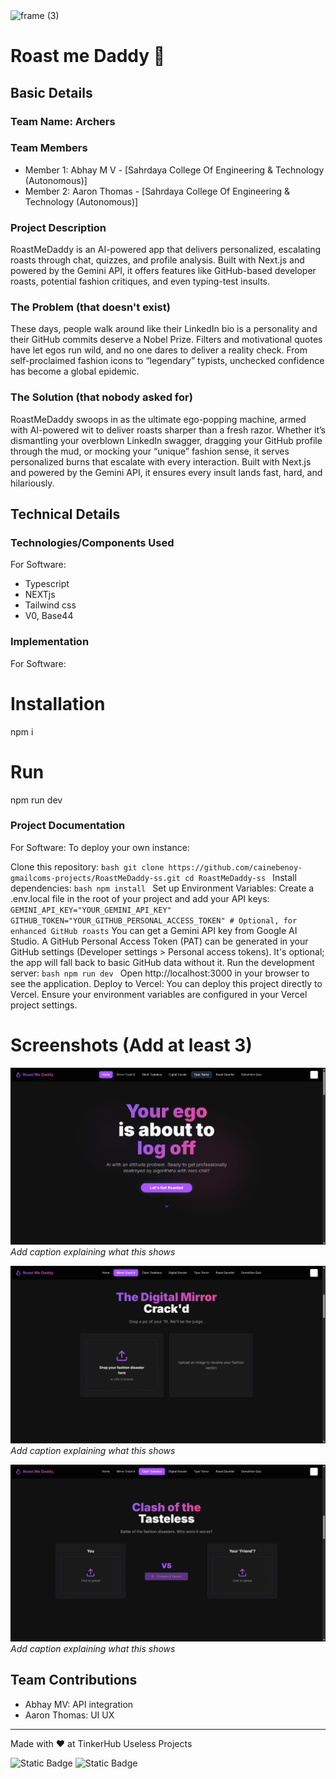 <img width="3188" height="1202" alt="frame (3)" src="https://github.com/user-attachments/assets/517ad8e9-ad22-457d-9538-a9e62d137cd7" />


# Roast me Daddy 🎯


## Basic Details
### Team Name: Archers


### Team Members
- Member 1: Abhay M V - [Sahrdaya College Of Engineering & Technology (Autonomous)]
- Member 2: Aaron Thomas - [Sahrdaya College Of Engineering & Technology (Autonomous)]

### Project Description
RoastMeDaddy is an AI-powered app that delivers personalized, escalating roasts through chat, quizzes, and profile analysis. Built with Next.js and powered by the Gemini API, it offers features like GitHub-based developer roasts, potential fashion critiques, and even typing-test insults.
### The Problem (that doesn't exist)
These days, people walk around like their LinkedIn bio is a personality and their GitHub commits deserve a Nobel Prize. Filters and motivational quotes have let egos run wild, and no one dares to deliver a reality check. From self-proclaimed fashion icons to “legendary” typists, unchecked confidence has become a global epidemic.
### The Solution (that nobody asked for)
RoastMeDaddy swoops in as the ultimate ego-popping machine, armed with AI-powered wit to deliver roasts sharper than a fresh razor. Whether it’s dismantling your overblown LinkedIn swagger, dragging your GitHub profile through the mud, or mocking your “unique” fashion sense, it serves personalized burns that escalate with every interaction. Built with Next.js and powered by the Gemini API, it ensures every insult lands fast, hard, and hilariously.
## Technical Details
### Technologies/Components Used
For Software:
- Typescript
- NEXTjs
- Tailwind css
- V0, Base44

### Implementation
For Software:
# Installation
npm i

# Run
npm run dev

### Project Documentation
For Software:
To deploy your own instance:

Clone this repository: ```bash git clone https://github.com/cainebenoy-gmailcoms-projects/RoastMeDaddy-ss.git cd RoastMeDaddy-ss ```
Install dependencies: ```bash npm install ```
Set up Environment Variables: Create a .env.local file in the root of your project and add your API keys: ``` GEMINI_API_KEY="YOUR_GEMINI_API_KEY" GITHUB_TOKEN="YOUR_GITHUB_PERSONAL_ACCESS_TOKEN" # Optional, for enhanced GitHub roasts ```
You can get a Gemini API key from Google AI Studio.
A GitHub Personal Access Token (PAT) can be generated in your GitHub settings (Developer settings > Personal access tokens). It's optional; the app will fall back to basic GitHub data without it.
Run the development server: ```bash npm run dev ``` Open http://localhost:3000 in your browser to see the application.
Deploy to Vercel: You can deploy this project directly to Vercel. Ensure your environment variables are configured in your Vercel project settings.

# Screenshots (Add at least 3)
![Screenshot1](https://github.com/ftabhay/roast-me-daddy/blob/main/Screenshot%202025-08-09%20061557.png?raw=true)
*Add caption explaining what this shows*

![Screenshot2](https://github.com/ftabhay/roast-me-daddy/blob/main/Screenshot%202025-08-09%20061616.png?raw=true)
*Add caption explaining what this shows*

![Screenshot3](https://github.com/ftabhay/roast-me-daddy/blob/main/Screenshot%202025-08-09%20061625.png?raw=true)
*Add caption explaining what this shows*



## Team Contributions
- Abhay MV: API integration
- Aaron Thomas: UI UX

---
Made with ❤️ at TinkerHub Useless Projects 

![Static Badge](https://img.shields.io/badge/TinkerHub-24?color=%23000000&link=https%3A%2F%2Fwww.tinkerhub.org%2F)
![Static Badge](https://img.shields.io/badge/UselessProjects--25-25?link=https%3A%2F%2Fwww.tinkerhub.org%2Fevents%2FQ2Q1TQKX6Q%2FUseless%2520Projects)


